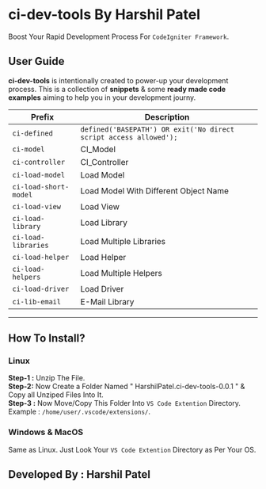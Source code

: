 # ci-dev-tools By Harshil Patel

Boost Your Rapid Development Process For `CodeIgniter Framework`.


## User Guide

**ci-dev-tools** is intentionally created to power-up your development process.
This is a collection of **snippets** & some **ready made code examples** aiming to help you in your development journy.


|Prefix|Description|
|--------|-----------|
|`ci-defined`|`defined('BASEPATH') OR exit('No direct script access allowed');`|
|`ci-model`| CI_Model|
|`ci-controller`| CI_Controller|
|`ci-load-model`| Load Model|
|`ci-load-short-model`| Load Model With Different Object Name|
|`ci-load-view`| Load View|
|`ci-load-library`|Load Library|
|`ci-load-libraries`| Load Multiple Libraries|
|`ci-load-helper`| Load Helper|
|`ci-load-helpers`| Load Multiple Helpers|
|`ci-load-driver`| Load Driver|
|`ci-lib-email`| E-Mail Library|

-----------------------------------------------------------------------------------------------------------


## How To Install?

### Linux
**Step-1 :** Unzip The File.</br>
**Step-2:** Now Create a Folder Named " HarshilPatel.ci-dev-tools-0.0.1 " & Copy all Unziped Files Into It.</br>
**Step-3 :** Now Move/Copy This Folder Into `VS Code Extention` Directory. Example : `/home/user/.vscode/extensions/`.</br>

### Windows & MacOS
Same as Linux. Just Look Your `VS Code Extention` Directory as Per Your OS.



## Developed By : Harshil Patel
